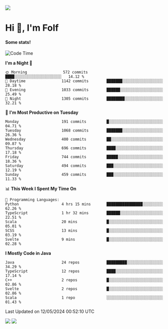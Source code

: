 <img src="https://komarev.com/ghpvc/?username=itsfolf"/>
<h1>Hi 👋, I'm Folf</h1>


#### Some stats!
<!--START_SECTION:waka-->
![Code Time](http://img.shields.io/badge/Code%20Time-2%2C213%20hrs%2037%20mins-blue)

**I'm a Night 🦉** 

```text
🌞 Morning                572 commits         ████░░░░░░░░░░░░░░░░░░░░░   14.12 % 
🌆 Daytime                1142 commits        ███████░░░░░░░░░░░░░░░░░░   28.18 % 
🌃 Evening                1033 commits        ██████░░░░░░░░░░░░░░░░░░░   25.49 % 
🌙 Night                  1305 commits        ████████░░░░░░░░░░░░░░░░░   32.21 % 
```
📅 **I'm Most Productive on Tuesday** 

```text
Monday                   191 commits         █░░░░░░░░░░░░░░░░░░░░░░░░   04.71 % 
Tuesday                  1068 commits        ███████░░░░░░░░░░░░░░░░░░   26.36 % 
Wednesday                400 commits         ██░░░░░░░░░░░░░░░░░░░░░░░   09.87 % 
Thursday                 696 commits         ████░░░░░░░░░░░░░░░░░░░░░   17.18 % 
Friday                   744 commits         █████░░░░░░░░░░░░░░░░░░░░   18.36 % 
Saturday                 494 commits         ███░░░░░░░░░░░░░░░░░░░░░░   12.19 % 
Sunday                   459 commits         ███░░░░░░░░░░░░░░░░░░░░░░   11.33 % 
```


📊 **This Week I Spent My Time On** 

```text
💬 Programming Languages: 
Python                   4 hrs 15 mins       ████████████████░░░░░░░░░   62.26 % 
TypeScript               1 hr 32 mins        ██████░░░░░░░░░░░░░░░░░░░   22.51 % 
Scala                    20 mins             █░░░░░░░░░░░░░░░░░░░░░░░░   05.01 % 
SCSS                     13 mins             █░░░░░░░░░░░░░░░░░░░░░░░░   03.19 % 
Svelte                   9 mins              █░░░░░░░░░░░░░░░░░░░░░░░░   02.28 % 
```

**I Mostly Code in Java** 

```text
Java                     24 repos            █████████░░░░░░░░░░░░░░░░   34.29 % 
TypeScript               12 repos            ████░░░░░░░░░░░░░░░░░░░░░   17.14 % 
C++                      2 repos             █░░░░░░░░░░░░░░░░░░░░░░░░   02.86 % 
Svelte                   2 repos             █░░░░░░░░░░░░░░░░░░░░░░░░   02.86 % 
Scala                    1 repo              ░░░░░░░░░░░░░░░░░░░░░░░░░   01.43 % 
```




 Last Updated on 12/05/2024 00:52:10 UTC
<!--END_SECTION:waka-->
<a src="https://discord.com/users/1090088995976925305"><img src="https://lanyard-profile-readme.vercel.app/api/1090088995976925305"/></a></td> 
<img src="https://hit.yhype.me/github/profile?user_id=9268058"/>

